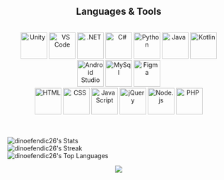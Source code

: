 <h2 align="center"> Languages & Tools </h2>
<br/>
<div align="center">
    <img src="http://skillicons.dev/icons?i=unity" title="Unity" width="60" height="60"/>
    <img src="http://skillicons.dev/icons?i=vscode" title="VS Code" width="60" height="60"/>
    <img src="http://skillicons.dev/icons?i=dotnet" title=".NET" width="60" height="60"/>
    <img src="http://skillicons.dev/icons?i=cs" title="C#" width="60" height="60"/>
    <img src="http://skillicons.dev/icons?i=python" title="Python" width="60" height="60"/>
    <img src="http://skillicons.dev/icons?i=java" title="Java" width="60" height="60"/>
    <img src="http://skillicons.dev/icons?i=kotlin" title="Kotlin" width="60" height="60"/>
    <img src="http://skillicons.dev/icons?i=androidstudio" title="Android Studio" width="60" height="60"/>
    <img src="http://skillicons.dev/icons?i=mysql" title="MySql" width="60" height="60"/>
    <img src="http://skillicons.dev/icons?i=figma" title="Figma" width="60" height="60"/>
    <br>
    <img src="http://skillicons.dev/icons?i=html" title="HTML" width="60" height="60"/>
    <img src="http://skillicons.dev/icons?i=css" title="CSS" width="60" height="60"/>
    <img src="http://skillicons.dev/icons?i=javascript" title="JavaScript" width="60" height="60"/>
    <img src="http://skillicons.dev/icons?i=jquery" title="jQuery" width="60" height="60"/>
    <img src="http://skillicons.dev/icons?i=nodejs" title="Node.js" width="60" height="60"/>
    <img src="http://skillicons.dev/icons?i=php" title="PHP" width="60" height="60"/>
</div><br><br>


![dinoefendic26's Stats](https://github-readme-stats.vercel.app/api?username=dinoefendic26&theme=gotham&show_icons=true&hide_border=false&count_private=true)<br>
![dinoefendic26's Streak](https://github-readme-streak-stats.herokuapp.com/?user=dinoefendic26&theme=great-gatsby&hide_border=true)<br>
![dinoefendic26's Top Languages](https://github-readme-stats.vercel.app/api/top-langs/?username=dinoefendic26&theme=great-gatsby&show_icons=true&hide_border=true&layout=compact)

<div align="center">
    <img src="https://github-readme-stats.vercel.app/api?username=dinoefendic26&theme=midnight-purple&show_icons=true&hide_border=false&count_private=true">
</div>

